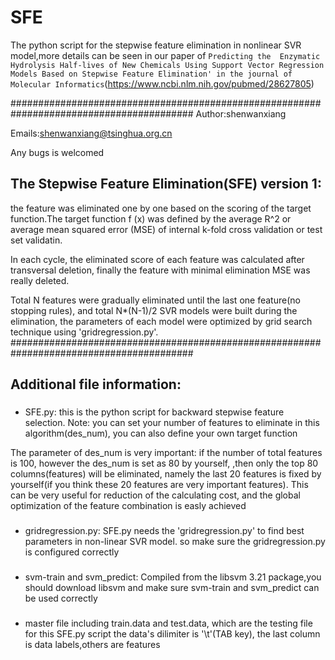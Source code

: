 # SFE
The python script for the stepwise feature elimination in nonlinear SVR model,more details can be seen in our paper of `Predicting the  Enzymatic Hydrolysis Half-lives of New Chemicals Using Support Vector Regression Models Based on Stepwise Feature Elimination' in the journal of  Molecular Informatics`(https://www.ncbi.nlm.nih.gov/pubmed/28627805)

#########################################################################################
Author:shenwanxiang

Emails:shenwanxiang@tsinghua.org.cn

Any bugs is welcomed


## The Stepwise Feature Elimination(SFE) version 1:

the feature was eliminated one by one based on the scoring of the target function.The target function f (x) was defined by the average R^2 or average mean squared error (MSE) of internal k-fold cross validation or test set validatin. 

In each cycle, the eliminated score of each feature was calculated after transversal deletion, 
finally the feature with minimal elimination MSE was really deleted.

Total N features were gradually eliminated until the last one feature(no stopping rules), 
and total N*(N-1)/2 SVR models were built during the elimination, 
the parameters of each model were optimized by grid search technique using 'gridregression.py'.
#########################################################################################


## Additional file information:
###
* SFE.py: 
this is the python script for backward stepwise feature selection.
Note: you can set your number of features to eliminate in this algorithm(des_num),
you can also define your own target function

The parameter of des_num is very important:
if the number of total features is 100, however the des_num is set as 80 by yourself,
,then only the top 80 columns(features) will be eliminated, namely the last 20 features is fixed by yourself(if you think these 20 features are very important features). 
This can be very useful for reduction of the calculating cost, and the global optimization of the feature combination is easly achieved  


###
* gridregression.py: 
SFE.py needs the 'gridregression.py' to find best parameters in non-linear SVR model.
so make sure the gridregression.py is configured correctly


###
* svm-train and svm_predict:
Compiled from the libsvm 3.21 package,you should download libsvm and make sure svm-train and svm_predict
can be used correctly


###
* master file including train.data and test.data, which are the testing file for this SFE.py script
the data's dilimiter is '\t'(TAB key), the last column is data labels,others are features
